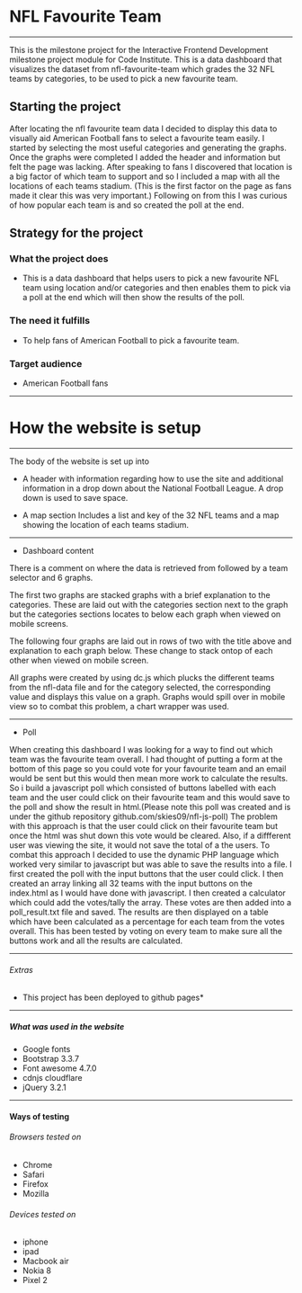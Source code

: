 # **NFL Favourite Team**

---

This is the milestone project for the Interactive Frontend Development milestone project  module for Code Institute.
This is a data dashboard that visualizes the dataset from nfl-favourite-team which grades the 32 NFL teams by categories, to be used to pick a new favourite team.


## Starting the project
After locating the nfl favourite team data I decided to display this data to visually aid American Football fans to select a favourite team easily.
I started by selecting the most useful categories and generating the graphs. 
Once the graphs were completed I added the header and information but felt the page was lacking.
After speaking to fans I discovered that location is a big factor of which team to support and so I included a map with all the locations of each teams stadium. (This is the first factor on the page as fans made it clear this was very important.)
Following on from this I was curious of how popular each team is and so created the poll at the end.


## Strategy for the project
### What the project does
* This is a data dashboard that helps users to pick a new favourite NFL team using location and/or categories and then enables them to pick via a poll at the end which will then show the results of the poll.

### The need it fulfills
* To help fans of American Football to pick a favourite team.

### Target audience
* American Football fans

---

# How the website is setup
---
The body of the website is set up into

* A header with information regarding how to use the site and additional information in a drop down about the National Football League. A drop down is used to save space.

* A map section
Includes a list and key of the 32 NFL teams and a map showing the location of each teams stadium.

---

* Dashboard content

There is a comment on where the data is retrieved from followed by a team selector and 6 graphs.

The first two graphs are stacked graphs with a brief explanation to the categories. 
These are laid out with the categories section next to the graph but the categories sections locates to below each graph when viewed on mobile screens.


The following four graphs are laid out in rows of two with the title above and explanation to each graph below. 
These change to stack ontop of each other when viewed on mobile screen.

All graphs were created by using dc.js which plucks the different teams from the nfl-data file and for the category selected, the corresponding value and displays this value on a graph.
Graphs would spill over in mobile view so to combat this problem, a chart wrapper was used.

---

* Poll

When creating this dashboard I was looking for a way to find out which team was the favourite team overall. 
I had thought of putting a form at the bottom of this page so you could vote for your favourite team and an email would be sent but this would then mean more work to calculate the results.
So i build a javascript poll which consisted of buttons labelled with each team and the user could click on their favourite team and this would save to the poll and show the result in html.(Please note this poll was created and is under the github repository github.com/skies09/nfl-js-poll)
The problem with this approach is that the user could click on their favourite team but once the html was shut down this vote would be cleared. Also, if a diffferent user was viewing the site, it would not save the total of a the users.
To combat this approach I decided to use the dynamic PHP language which worked very similar to javascript but was able to save the results into a file.
I first created the poll with the input buttons that the user could click. I then created an array linking all 32 teams with the input buttons on the index.html as I would have done with javascript.
I then created a calculator which could add the votes/tally the array. These votes are then added into a poll_result.txt file and saved. The results are then displayed on a table which have been calculated as a percentage for each team from the votes overall.
This has been tested by voting on every team to make sure all the buttons work and all the results are calculated.

---

###### Extras
* This project has been deployed to github pages*

---

##### What was used in the website

* Google fonts
* Bootstrap 3.3.7
* Font awesome 4.7.0
* cdnjs cloudflare
* jQuery 3.2.1

---

#### Ways of testing
###### Browsers tested on

* Chrome
* Safari
* Firefox
* Mozilla

###### Devices tested on
* iphone
* ipad
* Macbook air
* Nokia 8
* Pixel 2